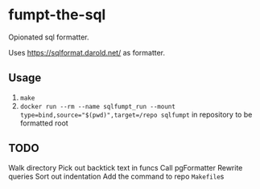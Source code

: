 # fumpt-the-sql

Opionated sql formatter.

Uses https://sqlformat.darold.net/ as formatter.

## Usage

1. `make`
2. `docker run --rm --name sqlfumpt_run --mount type=bind,source="$(pwd)",target=/repo sqlfumpt` in repository to be formatted root

## TODO

Walk directory
Pick out backtick text in funcs
Call pgFormatter
Rewrite queries
Sort out indentation
Add the command to repo `Makefile`s
